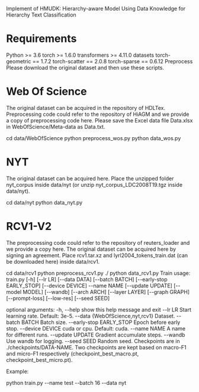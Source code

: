 Implement of HMUDK: Hierarchy-aware Model Using Data Knowledge for Hierarchy Text Classification


# Requirements
Python >= 3.6
torch >= 1.6.0
transformers >= 4.11.0
datasets
torch-geometric == 1.7.2
torch-scatter == 2.0.8
torch-sparse == 0.6.12
Preprocess
Please download the original dataset and then use these scripts.

# Web Of Science
The original dataset can be acquired in the repository of HDLTex. Preprocessing code could refer to the repository of HiAGM and we provide a copy of preprocessing code here. Please save the Excel data file Data.xlsx in WebOfScience/Meta-data as Data.txt.

cd data/WebOfScience
python preprocess_wos.py
python data_wos.py

# NYT
The original dataset can be acquired here. Place the unzipped folder nyt_corpus inside data/nyt (or unzip nyt_corpus_LDC2008T19.tgz inside data/nyt).

cd data/nyt
python data_nyt.py

# RCV1-V2
The preprocessing code could refer to the repository of reuters_loader and we provide a copy here. The original dataset can be acquired here by signing an agreement. Place rcv1.tar.xz and lyrl2004_tokens_train.dat (can be downloaded here) inside data/rcv1.

cd data/rcv1
python preprocess_rcv1.py ./
python data_rcv1.py
Train
usage: train.py [-h] [--lr LR] [--data DATA] [--batch BATCH] [--early-stop EARLY_STOP] [--device DEVICE] --name NAME [--update UPDATE] [--model MODEL] [--wandb] [--arch ARCH] [--layer LAYER] [--graph GRAPH] [--prompt-loss]
                [--low-res] [--seed SEED]

optional arguments:
  -h, --help                show this help message and exit
  --lr LR					Start learning rate. Default: 3e-5.
  --data {WebOfScience,nyt,rcv1} Dataset.
  --batch BATCH             Batch size.
  --early-stop EARLY_STOP   Epoch before early stop.
  --device DEVICE           cuda or cpu. Default: cuda.
  --name NAME               A name for different runs.
  --update UPDATE           Gradient accumulate steps.
  --wandb                   Use wandb for logging.
  --seed SEED               Random seed.
Checkpoints are in ./checkpoints/DATA-NAME. Two checkpoints are kept based on macro-F1 and micro-F1 respectively (checkpoint_best_macro.pt, checkpoint_best_micro.pt).

Example:

python train.py --name test --batch 16 --data nyt












